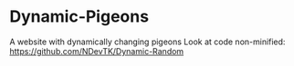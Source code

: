# Dynamic-Pigeons
A website with dynamically changing pigeons
Look at code non-minified: https://github.com/NDevTK/Dynamic-Random
